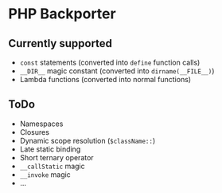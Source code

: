 PHP Backporter
==============

Currently supported
-------------------

* `const` statements (converted into `define` function calls)
* `__DIR__` magic constant (converted into `dirname(__FILE__)`)
* Lambda functions (converted into normal functions)

ToDo
----

* Namespaces
* Closures
* Dynamic scope resolution (`$className::`)
* Late static binding
* Short ternary operator
* `__callStatic` magic
* `__invoke` magic
* ...
